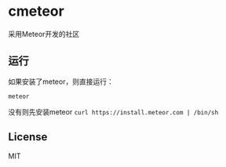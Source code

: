 cmeteor
=======

采用Meteor开发的社区

## 运行

如果安装了meteor，则直接运行：
```
meteor
```

没有则先安装meteor `curl https://install.meteor.com | /bin/sh`
## License

MIT
